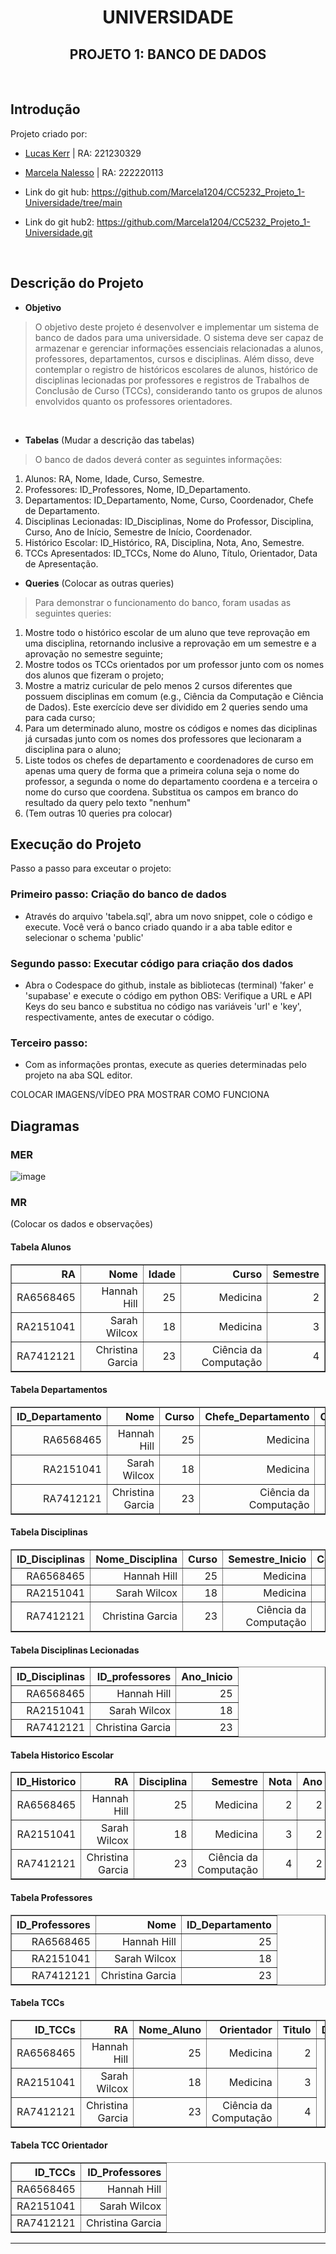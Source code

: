 <div align="center">
  
# UNIVERSIDADE
## PROJETO 1: BANCO DE DADOS

</div>
<br>

## Introdução
Projeto criado por:
* [Lucas Kerr](https://github.com/Adelgrin) | RA: 221230329
* [Marcela Nalesso](https://github.com/Marcela1204) | RA: 222220113

* Link do git hub: https://github.com/Marcela1204/CC5232_Projeto_1-Universidade/tree/main
* Link do git hub2: https://github.com/Marcela1204/CC5232_Projeto_1-Universidade.git
<br>

## Descrição do Projeto
- **Objetivo**   
> O objetivo deste projeto é desenvolver e implementar um sistema de banco de dados para uma universidade. O sistema deve ser capaz de armazenar e gerenciar informações essenciais relacionadas a alunos, professores, departamentos, cursos e disciplinas. Além disso, deve contemplar o registro de históricos escolares de alunos, histórico de disciplinas lecionadas por professores e registros de Trabalhos de Conclusão de Curso (TCCs), considerando tanto os grupos de alunos envolvidos quanto os professores orientadores.
<br>

- **Tabelas** (Mudar a descrição das tabelas)   
> O banco de dados deverá conter as seguintes informações:   
1. Alunos: RA, Nome, Idade, Curso, Semestre.   
2. Professores: ID_Professores, Nome, ID_Departamento.   
3. Departamentos: ID_Departamento, Nome, Curso, Coordenador, Chefe de Departamento.     
4. Disciplinas Lecionadas: ID_Disciplinas, Nome do Professor, Disciplina, Curso, Ano de Início, Semestre de Início, Coordenador.   
5. Histórico Escolar: ID_Histórico, RA, Disciplina, Nota, Ano, Semestre.   
6. TCCs Apresentados: ID_TCCs, Nome do Aluno, Título, Orientador, Data de Apresentação.

- **Queries** (Colocar as outras queries)
> Para demonstrar o funcionamento do banco, foram usadas as seguintes queries:   
1. Mostre todo o histórico escolar de um aluno que teve reprovação em uma disciplina, retornando inclusive a reprovação em um semestre e a aprovação no semestre seguinte;   
2. Mostre todos os TCCs orientados por um professor junto com os nomes dos alunos que fizeram o projeto;    
3. Mostre a matriz curicular de pelo menos 2 cursos diferentes que possuem disciplinas em comum (e.g., Ciência da Computação e Ciência de Dados). Este exercício deve ser dividido em 2 queries sendo uma para cada curso;    
4. Para um determinado aluno, mostre os códigos e nomes das diciplinas já cursadas junto com os nomes dos professores que lecionaram a disciplina para o aluno;    
5. Liste todos os chefes de departamento e coordenadores de curso em apenas uma query de forma que a primeira coluna seja o nome do professor, a segunda o nome do departamento coordena e a terceira o nome do curso que coordena. Substitua os campos em branco do resultado da query pelo texto "nenhum"
6. (Tem outras 10 queries pra colocar)

## Execução do Projeto
Passo a passo para exceutar o projeto: 

### Primeiro passo: Criação do banco de dados
- Através do arquivo 'tabela.sql', abra um novo snippet, cole o código e execute. Você verá o banco criado quando ir a aba table editor e selecionar o schema 'public'

### Segundo passo: Executar código para criação dos dados
- Abra o Codespace do github, instale as bibliotecas (terminal) 'faker' e 'supabase' e execute o código em python
  OBS: Verifique a URL e API Keys do seu banco e substitua no código nas variáveis 'url' e 'key', respectivamente, antes de executar o código.

### Terceiro passo: 
- Com as informações prontas, execute as queries determinadas pelo projeto na aba SQL editor.

COLOCAR IMAGENS/VÍDEO PRA MOSTRAR COMO FUNCIONA

## Diagramas

### MER
![image](https://github.com/user-attachments/assets/6c515ff0-5609-4ef7-869b-50e25009f397)

### MR
(Colocar os dados e observações)
#### Tabela Alunos
<table border="1">
  <tr>
    <th style="text-align: right;">RA</th>
    <th style="text-align: right;">Nome</th>
    <th style="text-align: right;">Idade</th>
    <th style="text-align: right;">Curso</th>
    <th style="text-align: right;">Semestre</th>
  </tr>
  <tr>
    <td style="text-align: right;">RA6568465</td>
    <td style="text-align: right;">Hannah Hill</td>
    <td style="text-align: right;">25</td>
    <td style="text-align: right;">Medicina</td>
    <td style="text-align: right;">2</td>
  </tr>
  <tr>
    <td style="text-align: right;">RA2151041</td>
    <td style="text-align: right;">Sarah Wilcox</td>
    <td style="text-align: right;">18</td>
    <td style="text-align: right;">Medicina</td>
    <td style="text-align: right;">3</td>
  </tr>
  <tr>
    <td style="text-align: right;">RA7412121</td>
    <td style="text-align: right;">Christina Garcia</td>
    <td style="text-align: right;">23</td>
    <td style="text-align: right;">Ciência da Computação</td>
    <td style="text-align: right;">4</td>
  </tr>
</table>

#### Tabela Departamentos
<table border="1">
  <tr>
    <th style="text-align: right;">ID_Departamento</th>
    <th style="text-align: right;">Nome</th>
    <th style="text-align: right;">Curso</th>
    <th style="text-align: right;">Chefe_Departamento</th>
    <th style="text-align: right;">Coordenador</th>
  </tr>
  <tr>
    <td style="text-align: right;">RA6568465</td>
    <td style="text-align: right;">Hannah Hill</td>
    <td style="text-align: right;">25</td>
    <td style="text-align: right;">Medicina</td>
    <td style="text-align: right;">2</td>
  </tr>
  <tr>
    <td style="text-align: right;">RA2151041</td>
    <td style="text-align: right;">Sarah Wilcox</td>
    <td style="text-align: right;">18</td>
    <td style="text-align: right;">Medicina</td>
    <td style="text-align: right;">3</td>
  </tr>
  <tr>
    <td style="text-align: right;">RA7412121</td>
    <td style="text-align: right;">Christina Garcia</td>
    <td style="text-align: right;">23</td>
    <td style="text-align: right;">Ciência da Computação</td>
    <td style="text-align: right;">4</td>
  </tr>
</table>

#### Tabela Disciplinas
<table border="1">
  <tr>
    <th style="text-align: right;">ID_Disciplinas</th>
    <th style="text-align: right;">Nome_Disciplina</th>
    <th style="text-align: right;">Curso</th>
    <th style="text-align: right;">Semestre_Inicio</th>
    <th style="text-align: right;">Coordenador</th>
  </tr>
  <tr>
    <td style="text-align: right;">RA6568465</td>
    <td style="text-align: right;">Hannah Hill</td>
    <td style="text-align: right;">25</td>
    <td style="text-align: right;">Medicina</td>
    <td style="text-align: right;">2</td>
  </tr>
  <tr>
    <td style="text-align: right;">RA2151041</td>
    <td style="text-align: right;">Sarah Wilcox</td>
    <td style="text-align: right;">18</td>
    <td style="text-align: right;">Medicina</td>
    <td style="text-align: right;">3</td>
  </tr>
  <tr>
    <td style="text-align: right;">RA7412121</td>
    <td style="text-align: right;">Christina Garcia</td>
    <td style="text-align: right;">23</td>
    <td style="text-align: right;">Ciência da Computação</td>
    <td style="text-align: right;">4</td>
  </tr>
</table>

#### Tabela Disciplinas Lecionadas
<table border="1">
  <tr>
    <th style="text-align: right;">ID_Disciplinas</th>
    <th style="text-align: right;">ID_professores</th>
    <th style="text-align: right;">Ano_Inicio</th>
  </tr>
  <tr>
    <td style="text-align: right;">RA6568465</td>
    <td style="text-align: right;">Hannah Hill</td>
    <td style="text-align: right;">25</td>
  </tr>
  <tr>
    <td style="text-align: right;">RA2151041</td>
    <td style="text-align: right;">Sarah Wilcox</td>
    <td style="text-align: right;">18</td>
  </tr>
  <tr>
    <td style="text-align: right;">RA7412121</td>
    <td style="text-align: right;">Christina Garcia</td>
    <td style="text-align: right;">23</td>
  </tr>
</table>

#### Tabela Historico Escolar
<table border="1">
  <tr>
    <th style="text-align: right;">ID_Historico</th>
    <th style="text-align: right;">RA</th>
    <th style="text-align: right;">Disciplina</th>
    <th style="text-align: right;">Semestre</th>
    <th style="text-align: right;">Nota</th>
    <th style="text-align: right;">Ano</th>
  </tr>
  <tr>
    <td style="text-align: right;">RA6568465</td>
    <td style="text-align: right;">Hannah Hill</td>
    <td style="text-align: right;">25</td>
    <td style="text-align: right;">Medicina</td>
    <td style="text-align: right;">2</td>
    <td style="text-align: right;">2</td>
  </tr>
  <tr>
    <td style="text-align: right;">RA2151041</td>
    <td style="text-align: right;">Sarah Wilcox</td>
    <td style="text-align: right;">18</td>
    <td style="text-align: right;">Medicina</td>
    <td style="text-align: right;">3</td>
    <td style="text-align: right;">2</td>
  </tr>
  <tr>
    <td style="text-align: right;">RA7412121</td>
    <td style="text-align: right;">Christina Garcia</td>
    <td style="text-align: right;">23</td>
    <td style="text-align: right;">Ciência da Computação</td>
    <td style="text-align: right;">4</td>
    <td style="text-align: right;">2</td>
  </tr>
</table>

#### Tabela Professores
<table border="1">
  <tr>
    <th style="text-align: right;">ID_Professores</th>
    <th style="text-align: right;">Nome</th>
    <th style="text-align: right;">ID_Departamento</th>
  </tr>
  <tr>
    <td style="text-align: right;">RA6568465</td>
    <td style="text-align: right;">Hannah Hill</td>
    <td style="text-align: right;">25</td>
  </tr>
  <tr>
    <td style="text-align: right;">RA2151041</td>
    <td style="text-align: right;">Sarah Wilcox</td>
    <td style="text-align: right;">18</td>
  </tr>
  <tr>
    <td style="text-align: right;">RA7412121</td>
    <td style="text-align: right;">Christina Garcia</td>
    <td style="text-align: right;">23</td>
  </tr>
</table>

#### Tabela TCCs
<table border="1">
  <tr>
    <th style="text-align: right;">ID_TCCs</th>
    <th style="text-align: right;">RA</th>
    <th style="text-align: right;">Nome_Aluno</th>
    <th style="text-align: right;">Orientador</th>
    <th style="text-align: right;">Titulo</th>
    <th style="text-align: right;">Data_Apresentacao</th>
  </tr>
  <tr>
    <td style="text-align: right;">RA6568465</td>
    <td style="text-align: right;">Hannah Hill</td>
    <td style="text-align: right;">25</td>
    <td style="text-align: right;">Medicina</td>
    <td style="text-align: right;">2</td>
  </tr>
  <tr>
    <td style="text-align: right;">RA2151041</td>
    <td style="text-align: right;">Sarah Wilcox</td>
    <td style="text-align: right;">18</td>
    <td style="text-align: right;">Medicina</td>
    <td style="text-align: right;">3</td>
  </tr>
  <tr>
    <td style="text-align: right;">RA7412121</td>
    <td style="text-align: right;">Christina Garcia</td>
    <td style="text-align: right;">23</td>
    <td style="text-align: right;">Ciência da Computação</td>
    <td style="text-align: right;">4</td>
  </tr>
</table>

#### Tabela TCC Orientador
<table border="1">
  <tr>
    <th style="text-align: right;">ID_TCCs</th>
    <th style="text-align: right;">ID_Professores</th>
  </tr>
  <tr>
    <td style="text-align: right;">RA6568465</td>
    <td style="text-align: right;">Hannah Hill</td>
  </tr>
  <tr>
    <td style="text-align: right;">RA2151041</td>
    <td style="text-align: right;">Sarah Wilcox</td>
  </tr>
  <tr>
    <td style="text-align: right;">RA7412121</td>
    <td style="text-align: right;">Christina Garcia</td>
  </tr>
</table>

***

